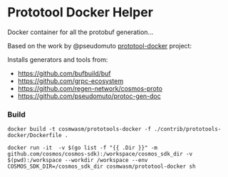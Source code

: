 Prototool Docker Helper
=======================
Docker container for all the protobuf generation... 

Based on the work by @pseudomuto [prototool-docker](https://github.com/charithe/prototool-docker) project:

Installs generators and tools from:

* https://github.com/bufbuild/buf
* https://github.com/grpc-ecosystem
* https://github.com/regen-network/cosmos-proto
* https://github.com/pseudomuto/protoc-gen-doc

### Build
```shell script
docker build -t cosmwasm/prototools-docker -f ./contrib/prototools-docker/Dockerfile .
```

```shell script
docker run -it  -v $(go list -f "{{ .Dir }}" -m github.com/cosmos/cosmos-sdk):/workspace/cosmos_sdk_dir -v $(pwd):/workspace --workdir /workspace --env COSMOS_SDK_DIR=/cosmos_sdk_dir cosmwasm/prototool-docker sh
```
